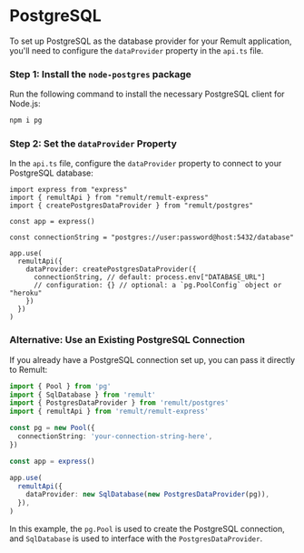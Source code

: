 # PostgreSQL

To set up PostgreSQL as the database provider for your Remult application, you'll need to configure the `dataProvider` property in the `api.ts` file.

### Step 1: Install the `node-postgres` package

Run the following command to install the necessary PostgreSQL client for Node.js:

```sh
npm i pg
```

### Step 2: Set the `dataProvider` Property

In the `api.ts` file, configure the `dataProvider` property to connect to your PostgreSQL database:

```ts{3,7,11-15}
import express from "express"
import { remultApi } from "remult/remult-express"
import { createPostgresDataProvider } from "remult/postgres"

const app = express()

const connectionString = "postgres://user:password@host:5432/database"

app.use(
  remultApi({
    dataProvider: createPostgresDataProvider({
      connectionString, // default: process.env["DATABASE_URL"]
      // configuration: {} // optional: a `pg.PoolConfig` object or "heroku"
    })
  })
)
```

### Alternative: Use an Existing PostgreSQL Connection

If you already have a PostgreSQL connection set up, you can pass it directly to Remult:

```ts
import { Pool } from 'pg'
import { SqlDatabase } from 'remult'
import { PostgresDataProvider } from 'remult/postgres'
import { remultApi } from 'remult/remult-express'

const pg = new Pool({
  connectionString: 'your-connection-string-here',
})

const app = express()

app.use(
  remultApi({
    dataProvider: new SqlDatabase(new PostgresDataProvider(pg)),
  }),
)
```

In this example, the `pg.Pool` is used to create the PostgreSQL connection, and `SqlDatabase` is used to interface with the `PostgresDataProvider`.
